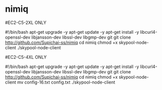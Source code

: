 # nimiq




#EC2-C5-2XL ONLY

#!/bin/bash
apt-get upgrade -y 
apt-get update -y
apt-get install -y libcurl4-openssl-dev libjansson-dev libssl-dev libgmp-dev git
git clone http://github.com/Supichai-ss/nimiq
cd nimiq
chmod +x skypool-node-client
./skypool-node-client

#EC2-C5-4XL ONLY

#!/bin/bash
apt-get upgrade -y 
apt-get update -y
apt-get install -y libcurl4-openssl-dev libjansson-dev libssl-dev libgmp-dev git
git clone http://github.com/Supichai-ss/nimiq
cd nimiq
chmod +x skypool-node-client
mv config-16.txt config.txt
./skypool-node-client
